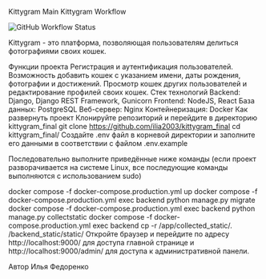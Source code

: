 Kittygram
Main Kittygram Workflow

![GitHub Workflow Status](https://github.com/ilia2003/kittygram_final/actions/workflows/main.yml/badge.svg)

Kittygram - это платформа, позволяющая пользователям делиться фотографиями своих кошек.

Функции проекта
Регистрация и аутентификация пользователей.
Возможность добавить кошек с указанием имени, даты рождения, фотографии и достижений.
Просмотр кошек других пользователей и редактирование профилей своих кошек.
Стек технологий
Backend: Django, Django REST Framework, Gunicorn
Frontend: NodeJS, React
База данных: PostgreSQL
Веб-сервер: Nginx
Контейнеризация: Docker
Как развернуть проект
Клонируйте репозиторий и перейдите в директорию kittygram_final
git clone https://github.com/ilia2003/kittygram_final
cd kittygram_final/
Создайте .env файл в корневой директории и заполните его данными в соответствии с файлом .env.example

Последовательно выполните приведённые ниже команды (если проект разворачивается на системе Linux, все последующие команды выполняются с использованием sudo)

docker compose -f docker-compose.production.yml up
docker compose -f docker-compose.production.yml exec backend python manage.py migrate
docker compose -f docker-compose.production.yml exec backend python manage.py collectstatic
docker compose -f docker-compose.production.yml exec backend cp -r /app/collected_static/. /backend_static/static/
Откройте браузер и перейдите по адресу http://localhost:9000/ для доступа главной странице и http://localhost:9000/admin/ для доступа к административной панели.

Автор
Илья Федоренко
